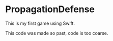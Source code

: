 PropagationDefense
==================
This is my first game using Swift.

This code was made so past, code is too coarse.